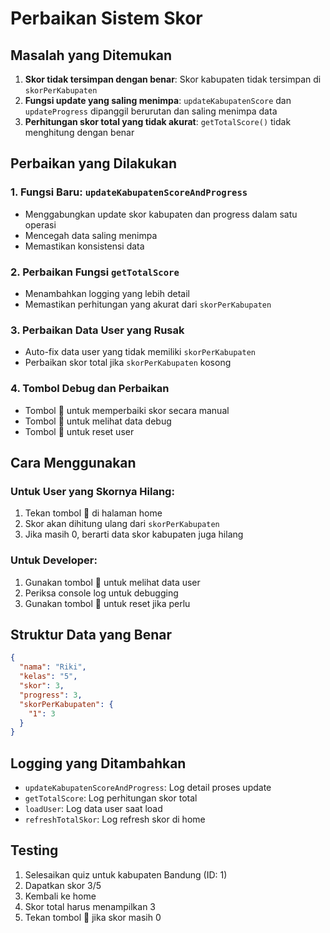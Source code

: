 # Perbaikan Sistem Skor

## Masalah yang Ditemukan
1. **Skor tidak tersimpan dengan benar**: Skor kabupaten tidak tersimpan di `skorPerKabupaten`
2. **Fungsi update yang saling menimpa**: `updateKabupatenScore` dan `updateProgress` dipanggil berurutan dan saling menimpa data
3. **Perhitungan skor total yang tidak akurat**: `getTotalScore()` tidak menghitung dengan benar

## Perbaikan yang Dilakukan

### 1. Fungsi Baru: `updateKabupatenScoreAndProgress`
- Menggabungkan update skor kabupaten dan progress dalam satu operasi
- Mencegah data saling menimpa
- Memastikan konsistensi data

### 2. Perbaikan Fungsi `getTotalScore`
- Menambahkan logging yang lebih detail
- Memastikan perhitungan yang akurat dari `skorPerKabupaten`

### 3. Perbaikan Data User yang Rusak
- Auto-fix data user yang tidak memiliki `skorPerKabupaten`
- Perbaikan skor total jika `skorPerKabupaten` kosong

### 4. Tombol Debug dan Perbaikan
- Tombol 🔧 untuk memperbaiki skor secara manual
- Tombol 🐛 untuk melihat data debug
- Tombol 🔄 untuk reset user

## Cara Menggunakan

### Untuk User yang Skornya Hilang:
1. Tekan tombol 🔧 di halaman home
2. Skor akan dihitung ulang dari `skorPerKabupaten`
3. Jika masih 0, berarti data skor kabupaten juga hilang

### Untuk Developer:
1. Gunakan tombol 🐛 untuk melihat data user
2. Periksa console log untuk debugging
3. Gunakan tombol 🔄 untuk reset jika perlu

## Struktur Data yang Benar
```json
{
  "nama": "Riki",
  "kelas": "5",
  "skor": 3,
  "progress": 3,
  "skorPerKabupaten": {
    "1": 3
  }
}
```

## Logging yang Ditambahkan
- `updateKabupatenScoreAndProgress`: Log detail proses update
- `getTotalScore`: Log perhitungan skor total
- `loadUser`: Log data user saat load
- `refreshTotalSkor`: Log refresh skor di home

## Testing
1. Selesaikan quiz untuk kabupaten Bandung (ID: 1)
2. Dapatkan skor 3/5
3. Kembali ke home
4. Skor total harus menampilkan 3
5. Tekan tombol 🔧 jika skor masih 0 